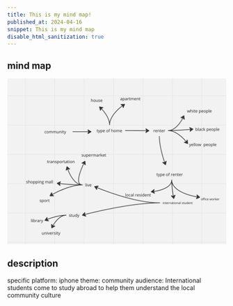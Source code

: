 ```yaml
---
title: This is my mind map!
published_at: 2024-04-16
snippet: This is my mind map
disable_html_sanitization: true
---
```

## mind map

![this is my mind map](../static/mind%20map/4.16%20mind%20map.png)

## description

specific platform: iphone
theme: community
audience: International students come to study abroad to help them understand the local community culture